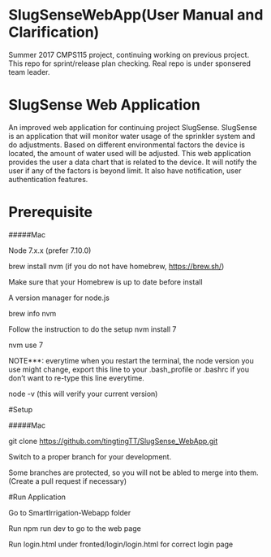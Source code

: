 # SlugSenseWebApp(User Manual and Clarification)
Summer 2017 CMPS115 project, continuing working on previous project. 
This repo for sprint/release plan checking. 
Real repo is under sponsered team leader. 


# SlugSense Web Application

An improved web application for continuing project SlugSense. SlugSense is an application that will monitor water usage of the sprinkler system and do adjustments. Based on different environmental factors the device is located, the amount of water used will be adjusted. This web application provides the user a data chart that is related to the device. It will notify the user if any of the factors is beyond limit. It also have notification, user authentication features.

# Prerequisite

#####Mac

Node 7.x.x (prefer 7.10.0)

brew install nvm (if you do not have homebrew, https://brew.sh/)

Make sure that your Homebrew is up to date before install

A version manager for node.js

brew info nvm

Follow the instruction to do the setup
nvm install 7

nvm use 7

NOTE***: everytime when you restart the terminal, the node version you use might change, export this line to your .bash_profile or .bashrc if you don’t want to re-type this line everytime.

node -v (this will verify your current version)

#Setup

#####Mac

git clone https://github.com/tingtingTT/SlugSense_WebApp.git

Switch to a proper branch for your development.

Some branches are protected, so you will not be abled to merge into them. (Create a pull request if necessary)

#Run Application

Go to SmartIrrigation-Webapp folder

Run npm run dev to go to the web page

Run login.html under fronted/login/login.html for correct login page
